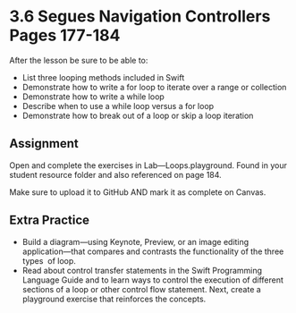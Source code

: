 # 3.6 Segues Navigation Controllers Pages 177-184 #

After the lesson be sure to be able to:
- List three looping methods included in Swift
- Demonstrate how to write a for loop to iterate over a range or collection
- Demonstrate how to write a while loop
- Describe when to use a while loop versus a for loop
- Demonstrate how to break out of a loop or skip a loop iteration

## Assignment ##

Open and complete the exercises in Lab—Loops.playground. Found in your student resource folder and also referenced on page 184.

Make sure to upload it to GitHub AND mark it as complete on Canvas.

## Extra Practice ##

- Build a diagram—using Keynote, Preview, or an image editing application—that compares and contrasts the functionality of the three types ​ of loop.
- Read about control transfer statements in the Swift Programming Language Guide and to learn ways to control the execution of different sections of a loop or other control flow statement. Next, create a playground exercise that reinforces the concepts.
